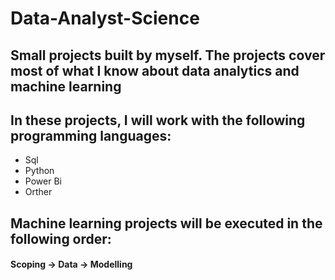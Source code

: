 # Data-Analyst-Science
## Small projects built by myself. The projects cover most of what I know about data analytics and machine learning
## In these projects, I will work with the following programming languages:
- Sql
- Python
- Power Bi
- Orther
## Machine learning projects will be executed in the following order:
#### Scoping -> Data -> Modelling

